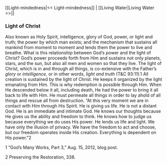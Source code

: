 [[Light-mindedness|<< Light-mindedness]]  |  [[Living Water|Living Water >>]]

### Light of Christ
Also known as Holy Spirit, intelligence, glory of God, power, or light and truth; the power by which man exists; and the mechanism that sustains all mankind from moment to moment and lends them the power to live and breathe. What is this relationship between God’s power and the light of Christ? God’s power proceeds forth from Him and sustains not only planets, stars, and the sun, but also all men and women so that they live. The light of Christ, which is in and through all things, is co-extensive with the Father’s *glory* or *intelligence,* or in other words, *light and truth* (T&C 93:11).1 All creation is sustained by the light of Christ. He keeps it organized by the light emanating from Him. This is why redemption is possible through Him. When He descended below it all, including death, He had the power to bring it all back to life with Him. He must permeate all things in order to lay ahold of all things and rescue all from destruction. “At this very moment we are in contact with Him through His Spirit. He is giving us life. He is not a distant God. He is an immediate and intimate God. He knows our thoughts because He gives us the ability and freedom to think. He knows how to judge us because everything we do uses His power. He lends us life and light. We have only the illusion of privacy. We have the freedom to act and choose, but our freedom operates inside His creation. Everything is dependent on His power.”2



1 “God’s Many Works, Part 3,” Aug. 15, 2012, blog post.


2 Preserving the Restoration, 338.